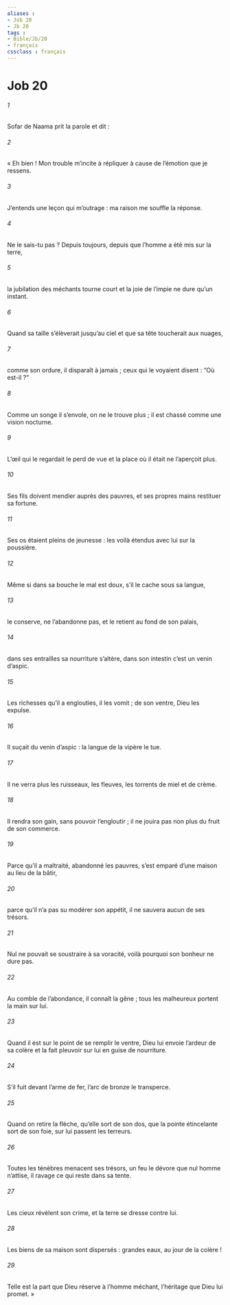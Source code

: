 ```yaml
---
aliases : 
- Job 20
- Jb 20
tags : 
- Bible/Jb/20
- français
cssclass : français
---
```


# Job 20

###### 1
Sofar de Naama prit la parole et dit :
###### 2
« Eh bien ! Mon trouble m’incite à répliquer
à cause de l’émotion que je ressens.
###### 3
J’entends une leçon qui m’outrage :
ma raison me souffle la réponse.
###### 4
Ne le sais-tu pas ? Depuis toujours,
depuis que l’homme a été mis sur la terre,
###### 5
la jubilation des méchants tourne court
et la joie de l’impie ne dure qu’un instant.
###### 6
Quand sa taille s’élèverait jusqu’au ciel
et que sa tête toucherait aux nuages,
###### 7
comme son ordure, il disparaît à jamais ;
ceux qui le voyaient disent : “Où est-il ?”
###### 8
Comme un songe il s’envole, on ne le trouve plus ;
il est chassé comme une vision nocturne.
###### 9
L’œil qui le regardait le perd de vue
et la place où il était ne l’aperçoit plus.
###### 10
Ses fils doivent mendier auprès des pauvres,
et ses propres mains restituer sa fortune.
###### 11
Ses os étaient pleins de jeunesse :
les voilà étendus avec lui sur la poussière.
###### 12
Même si dans sa bouche le mal est doux,
s’il le cache sous sa langue,
###### 13
le conserve, ne l’abandonne pas,
et le retient au fond de son palais,
###### 14
dans ses entrailles sa nourriture s’altère,
dans son intestin c’est un venin d’aspic.
###### 15
Les richesses qu’il a englouties, il les vomit ;
de son ventre, Dieu les expulse.
###### 16
Il suçait du venin d’aspic :
la langue de la vipère le tue.
###### 17
Il ne verra plus les ruisseaux,
les fleuves, les torrents de miel et de crème.
###### 18
Il rendra son gain, sans pouvoir l’engloutir ;
il ne jouira pas non plus du fruit de son commerce.
###### 19
Parce qu’il a maltraité, abandonné les pauvres,
s’est emparé d’une maison au lieu de la bâtir,
###### 20
parce qu’il n’a pas su modérer son appétit,
il ne sauvera aucun de ses trésors.
###### 21
Nul ne pouvait se soustraire à sa voracité,
voilà pourquoi son bonheur ne dure pas.
###### 22
Au comble de l’abondance, il connaît la gêne ;
tous les malheureux portent la main sur lui.
###### 23
Quand il est sur le point de se remplir le ventre,
Dieu lui envoie l’ardeur de sa colère
et la fait pleuvoir sur lui en guise de nourriture.
###### 24
S’il fuit devant l’arme de fer,
l’arc de bronze le transperce.
###### 25
Quand on retire la flèche,
qu’elle sort de son dos,
que la pointe étincelante sort de son foie,
sur lui passent les terreurs.
###### 26
Toutes les ténèbres menacent ses trésors,
un feu le dévore que nul homme n’attise,
il ravage ce qui reste dans sa tente.
###### 27
Les cieux révèlent son crime,
et la terre se dresse contre lui.
###### 28
Les biens de sa maison sont dispersés :
grandes eaux, au jour de la colère !
###### 29
Telle est la part que Dieu réserve à l’homme méchant,
l’héritage que Dieu lui promet. »
